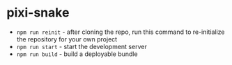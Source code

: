 # pixi-snake

* `npm run reinit` - after cloning the repo, run this command to re-initialize the repository for your own project
* `npm run start` - start the development server
* `npm run build` - build a deployable bundle

